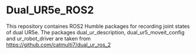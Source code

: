# Dual_UR5e_ROS2

This repository containes ROS2 Humble packages for recording joint states of dual UR5e. 
The packages dual_ur_description, dual_ur5_moveit_config and ur_robot_driver are taken from https://github.com/catmulti7/dual_ur_ros_2
